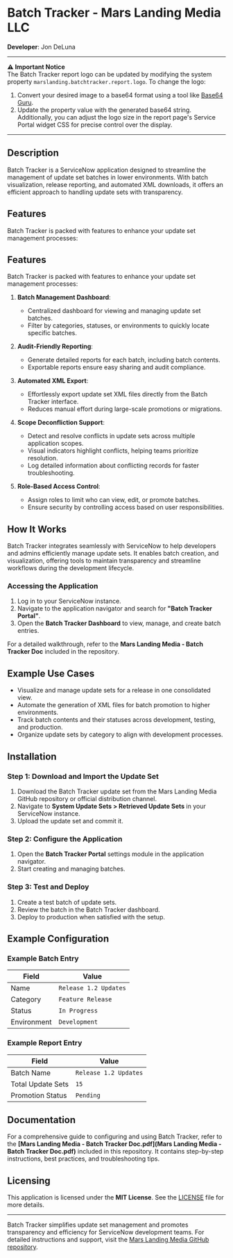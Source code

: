 # Batch Tracker - Mars Landing Media LLC

**Developer**: Jon DeLuna  

---

**⚠ Important Notice**  
The Batch Tracker report logo can be updated by modifying the system property `marslanding.batchtracker.report.logo`. To change the logo:  
1. Convert your desired image to a base64 format using a tool like [Base64 Guru](https://base64.guru/converter/encode/image/svg).  
2. Update the property value with the generated base64 string.  
Additionally, you can adjust the logo size in the report page's Service Portal widget CSS for precise control over the display.

---

## Description

Batch Tracker is a ServiceNow application designed to streamline the management of update set batches in lower environments. With batch visualization, release reporting, and automated XML downloads, it offers an efficient approach to handling update sets with transparency.

## Features

Batch Tracker is packed with features to enhance your update set management processes:

## Features

Batch Tracker is packed with features to enhance your update set management processes:

1. **Batch Management Dashboard**:  
   - Centralized dashboard for viewing and managing update set batches.  
   - Filter by categories, statuses, or environments to quickly locate specific batches.  

2. **Audit-Friendly Reporting**:  
   - Generate detailed reports for each batch, including batch contents.  
   - Exportable reports ensure easy sharing and audit compliance.  

3. **Automated XML Export**:  
   - Effortlessly export update set XML files directly from the Batch Tracker interface.  
   - Reduces manual effort during large-scale promotions or migrations.  

4. **Scope Deconfliction Support**:  
   - Detect and resolve conflicts in update sets across multiple application scopes.  
   - Visual indicators highlight conflicts, helping teams prioritize resolution.  
   - Log detailed information about conflicting records for faster troubleshooting.  

7. **Role-Based Access Control**:  
   - Assign roles to limit who can view, edit, or promote batches.  
   - Ensure security by controlling access based on user responsibilities.  


## How It Works

Batch Tracker integrates seamlessly with ServiceNow to help developers and admins efficiently manage update sets. It enables batch creation, and visualization, offering tools to maintain transparency and streamline workflows during the development lifecycle.

### Accessing the Application

1. Log in to your ServiceNow instance.
2. Navigate to the application navigator and search for **"Batch Tracker Portal"**.
3. Open the **Batch Tracker Dashboard** to view, manage, and create batch entries.

For a detailed walkthrough, refer to the **Mars Landing Media - Batch Tracker Doc** included in the repository.

## Example Use Cases

- Visualize and manage update sets for a release in one consolidated view.
- Automate the generation of XML files for batch promotion to higher environments.
- Track batch contents and their statuses across development, testing, and production.
- Organize update sets by category to align with development processes.

## Installation

### Step 1: Download and Import the Update Set
1. Download the Batch Tracker update set from the Mars Landing Media GitHub repository or official distribution channel.
2. Navigate to **System Update Sets > Retrieved Update Sets** in your ServiceNow instance.
3. Upload the update set and commit it.

### Step 2: Configure the Application
1. Open the **Batch Tracker Portal** settings module in the application navigator.
2. Start creating and managing batches.

### Step 3: Test and Deploy
1. Create a test batch of update sets.
2. Review the batch in the Batch Tracker dashboard.
3. Deploy to production when satisfied with the setup.

## Example Configuration

### Example Batch Entry
| Field           | Value                  |
|------------------|------------------------|
| Name            | `Release 1.2 Updates` |
| Category        | `Feature Release`     |
| Status          | `In Progress`         |
| Environment     | `Development`         |

### Example Report Entry
| Field           | Value                  |
|------------------|------------------------|
| Batch Name      | `Release 1.2 Updates` |
| Total Update Sets | `15`                 |
| Promotion Status | `Pending`            |

## Documentation

For a comprehensive guide to configuring and using Batch Tracker, refer to the **[Mars Landing Media - Batch Tracker Doc.pdf](Mars Landing Media - Batch Tracker Doc.pdf)** included in this repository. It contains step-by-step instructions, best practices, and troubleshooting tips.

## Licensing

This application is licensed under the **MIT License**. See the [LICENSE](LICENSE) file for more details.

---

Batch Tracker simplifies update set management and promotes transparency and efficiency for ServiceNow development teams. For detailed instructions and support, visit the [Mars Landing Media GitHub repository](https://github.com/Mars-Landing-Media).
